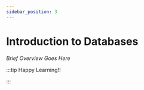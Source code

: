 ```yaml
---
sidebar_position: 3
---
```


# Introduction to Databases

_Brief Overview Goes Here_

:::tip Happy Learning!!

<QuestButton text="Go To Quest" link="https://app.stackup.dev/quest_page/introduction-to-databases" />

:::
